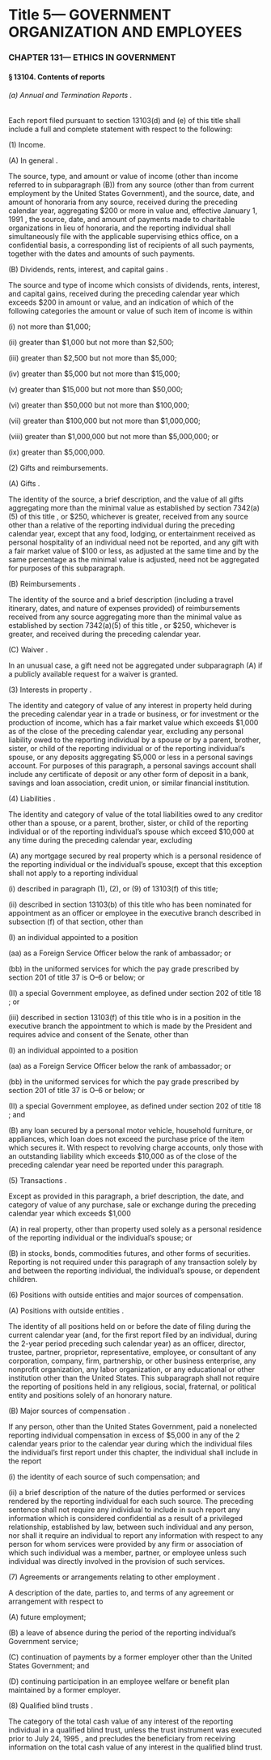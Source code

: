 
# Title 5— GOVERNMENT ORGANIZATION AND EMPLOYEES
### CHAPTER 131— ETHICS IN GOVERNMENT
#### § 13104. Contents of reports
###### (a) Annual and Termination Reports .

Each report filed pursuant to section 13103(d) and (e) of this title shall include a full and complete statement with respect to the following:

(1) Income.

(A) In general .

The source, type, and amount or value of income (other than income referred to in subparagraph (B)) from any source (other than from current employment by the United States Government), and the source, date, and amount of honoraria from any source, received during the preceding calendar year, aggregating $200 or more in value and, effective January 1, 1991 , the source, date, and amount of payments made to charitable organizations in lieu of honoraria, and the reporting individual shall simultaneously file with the applicable supervising ethics office, on a confidential basis, a corresponding list of recipients of all such payments, together with the dates and amounts of such payments.

(B) Dividends, rents, interest, and capital gains .

The source and type of income which consists of dividends, rents, interest, and capital gains, received during the preceding calendar year which exceeds $200 in amount or value, and an indication of which of the following categories the amount or value of such item of income is within

(i) not more than $1,000;

(ii) greater than $1,000 but not more than $2,500;

(iii) greater than $2,500 but not more than $5,000;

(iv) greater than $5,000 but not more than $15,000;

(v) greater than $15,000 but not more than $50,000;

(vi) greater than $50,000 but not more than $100,000;

(vii) greater than $100,000 but not more than $1,000,000;

(viii) greater than $1,000,000 but not more than $5,000,000; or

(ix) greater than $5,000,000.

(2) Gifts and reimbursements.

(A) Gifts .

The identity of the source, a brief description, and the value of all gifts aggregating more than the minimal value as established by section 7342(a)(5) of this title , or $250, whichever is greater, received from any source other than a relative of the reporting individual during the preceding calendar year, except that any food, lodging, or entertainment received as personal hospitality of an individual need not be reported, and any gift with a fair market value of $100 or less, as adjusted at the same time and by the same percentage as the minimal value is adjusted, need not be aggregated for purposes of this subparagraph.

(B) Reimbursements .

The identity of the source and a brief description (including a travel itinerary, dates, and nature of expenses provided) of reimbursements received from any source aggregating more than the minimal value as established by section 7342(a)(5) of this title , or $250, whichever is greater, and received during the preceding calendar year.

(C) Waiver .

In an unusual case, a gift need not be aggregated under subparagraph (A) if a publicly available request for a waiver is granted.

(3) Interests in property .

The identity and category of value of any interest in property held during the preceding calendar year in a trade or business, or for investment or the production of income, which has a fair market value which exceeds $1,000 as of the close of the preceding calendar year, excluding any personal liability owed to the reporting individual by a spouse or by a parent, brother, sister, or child of the reporting individual or of the reporting individual’s spouse, or any deposits aggregating $5,000 or less in a personal savings account. For purposes of this paragraph, a personal savings account shall include any certificate of deposit or any other form of deposit in a bank, savings and loan association, credit union, or similar financial institution.

(4) Liabilities .

The identity and category of value of the total liabilities owed to any creditor other than a spouse, or a parent, brother, sister, or child of the reporting individual or of the reporting individual’s spouse which exceed $10,000 at any time during the preceding calendar year, excluding

(A) any mortgage secured by real property which is a personal residence of the reporting individual or the individual’s spouse, except that this exception shall not apply to a reporting individual

(i) described in paragraph (1), (2), or (9) of 13103(f) of this title;

(ii) described in section 13103(b) of this title who has been nominated for appointment as an officer or employee in the executive branch described in subsection (f) of that section, other than

(I) an individual appointed to a position

(aa) as a Foreign Service Officer below the rank of ambassador; or

(bb) in the uniformed services for which the pay grade prescribed by section 201 of title 37 is O–6 or below; or

(II) a special Government employee, as defined under section 202 of title 18 ; or

(iii) described in section 13103(f) of this title who is in a position in the executive branch the appointment to which is made by the President and requires advice and consent of the Senate, other than

(I) an individual appointed to a position

(aa) as a Foreign Service Officer below the rank of ambassador; or

(bb) in the uniformed services for which the pay grade prescribed by section 201 of title 37 is O–6 or below; or

(II) a special Government employee, as defined under section 202 of title 18 ; and

(B) any loan secured by a personal motor vehicle, household furniture, or appliances, which loan does not exceed the purchase price of the item which secures it. With respect to revolving charge accounts, only those with an outstanding liability which exceeds $10,000 as of the close of the preceding calendar year need be reported under this paragraph.

(5) Transactions .

Except as provided in this paragraph, a brief description, the date, and category of value of any purchase, sale or exchange during the preceding calendar year which exceeds $1,000

(A) in real property, other than property used solely as a personal residence of the reporting individual or the individual’s spouse; or

(B) in stocks, bonds, commodities futures, and other forms of securities. Reporting is not required under this paragraph of any transaction solely by and between the reporting individual, the individual’s spouse, or dependent children.

(6) Positions with outside entities and major sources of compensation.

(A) Positions with outside entities .

The identity of all positions held on or before the date of filing during the current calendar year (and, for the first report filed by an individual, during the 2-year period preceding such calendar year) as an officer, director, trustee, partner, proprietor, representative, employee, or consultant of any corporation, company, firm, partnership, or other business enterprise, any nonprofit organization, any labor organization, or any educational or other institution other than the United States. This subparagraph shall not require the reporting of positions held in any religious, social, fraternal, or political entity and positions solely of an honorary nature.

(B) Major sources of compensation .

If any person, other than the United States Government, paid a nonelected reporting individual compensation in excess of $5,000 in any of the 2 calendar years prior to the calendar year during which the individual files the individual’s first report under this chapter, the individual shall include in the report

(i) the identity of each source of such compensation; and

(ii) a brief description of the nature of the duties performed or services rendered by the reporting individual for each such source. The preceding sentence shall not require any individual to include in such report any information which is considered confidential as a result of a privileged relationship, established by law, between such individual and any person, nor shall it require an individual to report any information with respect to any person for whom services were provided by any firm or association of which such individual was a member, partner, or employee unless such individual was directly involved in the provision of such services.

(7) Agreements or arrangements relating to other employment .

A description of the date, parties to, and terms of any agreement or arrangement with respect to

(A) future employment;

(B) a leave of absence during the period of the reporting individual’s Government service;

(C) continuation of payments by a former employer other than the United States Government; and

(D) continuing participation in an employee welfare or benefit plan maintained by a former employer.

(8) Qualified blind trusts .

The category of the total cash value of any interest of the reporting individual in a qualified blind trust, unless the trust instrument was executed prior to July 24, 1995 , and precludes the beneficiary from receiving information on the total cash value of any interest in the qualified blind trust.
